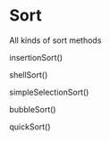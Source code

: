 Sort
====

All kinds of sort methods

insertionSort()

shellSort()

simpleSelectionSort()

bubbleSort()

quickSort()



